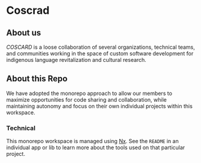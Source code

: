 # Coscrad

## About us

_COSCARD_ is a loose collaboration of several organizations, technical teams, and communities working in the space of custom software development for indigenous language revitalization and cultural research.

<!-- TODO List member organizations \ projects -->

## About this Repo

We have adopted the monorepo approach to allow our members to maximize opportunities for code sharing and collaboration, while maintaining autonomy and focus on their own individual projects within this workspace.

### Technical

This monorepo workspace is managed using [Nx](https://nx.dev). See the `README` in an individual app or lib to learn more about the tools used on that particular project.

<!-- TODO Add License info \ choose open source license -->

<!-- TODO Add getting started -->

<!-- TODO Add build instructions -->

